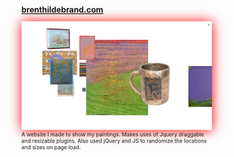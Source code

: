 <a href="http://www.brenthildebrand.com/">brenthildebrand.com</a>
--------------
<img src="images/painting-site.jpg" style="box-shadow:1px 1px 30px red;">
A website I made to show my paintings. Makes uses of Jquery draggable and resizable plugins. Also used jQuery and JS to randomize the locations and sizes on page load.
